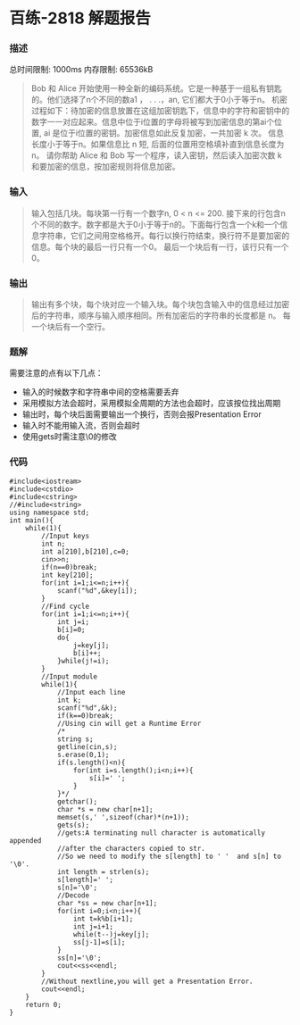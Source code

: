 # 百练-2818 解题报告

### 描述
总时间限制: 1000ms 内存限制: 65536kB
>Bob 和 Alice 开始使用一种全新的编码系统。它是一种基于一组私有钥匙的。他们选择了n个不同的数a1 ， . . .，an, 它们都大于0小于等于n。 机密过程如下：待加密的信息放置在这组加密钥匙下，信息中的字符和密钥中的数字一一对应起来。信息中位于i位置的字母将被写到加密信息的第ai个位置, ai 是位于i位置的密钥。加密信息如此反复加密，一共加密 k 次。
信息长度小于等于n。如果信息比 n 短, 后面的位置用空格填补直到信息长度为n。 
请你帮助 Alice 和 Bob 写一个程序，读入密钥，然后读入加密次数 k 和要加密的信息，按加密规则将信息加密。 

### 输入
>输入包括几块。每块第一行有一个数字n, 0 < n <= 200. 接下来的行包含n个不同的数字。数字都是大于0小于等于n的。下面每行包含一个k和一个信息字符串，它们之间用空格格开。每行以换行符结束，换行符不是要加密的信息。每个块的最后一行只有一个0。 最后一个块后有一行，该行只有一个0。 

### 输出
>输出有多个块，每个块对应一个输入块。每个块包含输入中的信息经过加密后的字符串，顺序与输入顺序相同。所有加密后的字符串的长度都是 n。 每一个块后有一个空行。 

### 题解
需要注意的点有以下几点：
* 输入的时候数字和字符串中间的空格需要丢弃
* 采用模拟方法会超时，采用模拟全周期的方法也会超时，应该按位找出周期
* 输出时，每个块后面需要输出一个换行，否则会报Presentation Error
* 输入时不能用输入流，否则会超时
* 使用gets时需注意\0的修改

### 代码
	#include<iostream>
	#include<cstdio>
	#include<cstring>
	//#include<string>
	using namespace std;
	int main(){
		while(1){
			//Input keys
			int n;
			int a[210],b[210],c=0;
			cin>>n;
			if(n==0)break;
			int key[210];
			for(int i=1;i<=n;i++){
				scanf("%d",&key[i]);
			} 
			//Find cycle
			for(int i=1;i<=n;i++){
				int j=i;
				b[i]=0;
				do{
					j=key[j];
					b[i]++;
				}while(j!=i);
			}
			//Input module
			while(1){
				//Input each line
				int k;
				scanf("%d",&k);
				if(k==0)break;
				//Using cin will get a Runtime Error
				/*
				string s;
				getline(cin,s);
				s.erase(0,1);
				if(s.length()<n){
					for(int i=s.length();i<n;i++){
						s[i]=' ';
					}
				}*/
				getchar();
				char *s = new char[n+1];
				memset(s,' ',sizeof(char)*(n+1));
				gets(s);
				//gets:A terminating null character is automatically appended 
				//after the characters copied to str.
				//So we need to modify the s[length] to ' '  and s[n] to '\0'.
				int length = strlen(s);
				s[length]=' ';
				s[n]='\0';
				//Decode
				char *ss = new char[n+1];
				for(int i=0;i<n;i++){
					int t=k%b[i+1];
					int j=i+1;
					while(t--)j=key[j];
					ss[j-1]=s[i];
				}
				ss[n]='\0';
				cout<<ss<<endl;
			}
			//Without nextline,you will get a Presentation Error.
			cout<<endl; 
		}
		return 0; 
	}